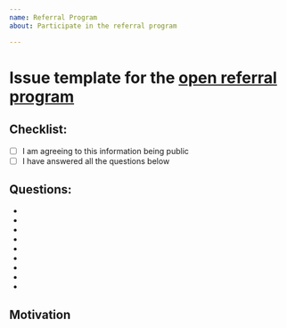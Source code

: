 ```yaml
---
name: Referral Program 
about: Participate in the referral program

---
```


# Issue template for the [open referral program](https://github.com/cybercongress/congress/blob/master/ecosystem/donations/Open%20Program.md) 
<!--- Please fill in the following information and remember that it is public -->
<!--- A merged PR into the repository means an approval -->

## Checklist:
<!--- Go over all the following points, and put an `x` in all the boxes that apply. -->
- [ ] I am agreeing to this information being public
- [ ] I have answered all the questions below

## Questions:
<!--- For each question below, delete the symbols and the question itself and insert your answer instead -->

- <!--- Your nick (no need to submit your name) (MUST match the nick on the form!) (wallets and exploresrs can use the name 
of the service in question -->
- <!--- The group you want to participate in. I.E wallets/explorers/bloggers/DR/channels  -->
- <!--- Your ATOM address (to which you will recieve rewards)  -->
- <!--- Some kind of contact (Keybase/Telegram, etc)  -->
- <!--- A link to your website/blog/explorer/wallet, etc  -->
- <!--- Your target audience and its size  -->
- <!--- Your prefered crypto projects (name at least 3)  -->
- <!--- How many pages are in the cyber WP?  -->
- <!--- In which year was google founded?  -->
- <!--- A link to your GitHub account if you have one -->

## Motivation 
<!--- You may add any other info you wish here, however, it isn't a must -->

